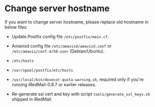 # Change server hostname

If you want to change server hostname, please replace old hostname in below
files:

* Update Postfix config file `/etc/postfix/main.cf`.
* Amavisd config file `/etc/amavisd/amavisd.conf` or `/etc/amavis/conf.d/50-user` (Debian/Ubuntu).
* `/etc/hosts`
* `/var/spool/postfix/etc/hosts`
* `/usr/local/bin/dovecot-quota-warning.sh`, required only if you're running
  iRedMail-0.8.7 or earlier releases.

* Re-generate ssl cert and key with script `tools/generate_ssl_keys.sh` shipped
  in iRedMail.

